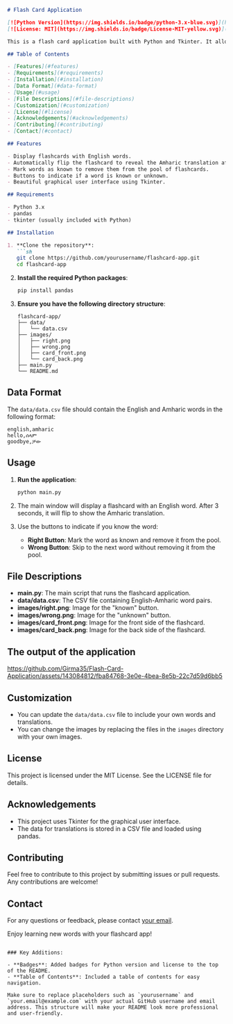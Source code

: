 ```markdown
# Flash Card Application

[![Python Version](https://img.shields.io/badge/python-3.x-blue.svg)](https://www.python.org/)
[![License: MIT](https://img.shields.io/badge/License-MIT-yellow.svg)](https://opensource.org/licenses/MIT)

This is a flash card application built with Python and Tkinter. It allows users to learn and test their knowledge of English-Amharic translations using flashcards.

## Table of Contents

- [Features](#features)
- [Requirements](#requirements)
- [Installation](#installation)
- [Data Format](#data-format)
- [Usage](#usage)
- [File Descriptions](#file-descriptions)
- [Customization](#customization)
- [License](#license)
- [Acknowledgements](#acknowledgements)
- [Contributing](#contributing)
- [Contact](#contact)

## Features

- Display flashcards with English words.
- Automatically flip the flashcard to reveal the Amharic translation after 3 seconds.
- Mark words as known to remove them from the pool of flashcards.
- Buttons to indicate if a word is known or unknown.
- Beautiful graphical user interface using Tkinter.

## Requirements

- Python 3.x
- pandas
- tkinter (usually included with Python)

## Installation

1. **Clone the repository**:
   ```sh
   git clone https://github.com/yourusername/flashcard-app.git
   cd flashcard-app
   ```

2. **Install the required Python packages**:
   ```sh
   pip install pandas
   ```

3. **Ensure you have the following directory structure**:
   ```
   flashcard-app/
   ├── data/
   │   └── data.csv
   ├── images/
   │   ├── right.png
   │   ├── wrong.png
   │   ├── card_front.png
   │   └── card_back.png
   ├── main.py
   └── README.md
   ```

## Data Format

The `data/data.csv` file should contain the English and Amharic words in the following format:

```csv
english,amharic
hello,ሰላም
goodbye,ቻው
```

## Usage

1. **Run the application**:
   ```sh
   python main.py
   ```

2. The main window will display a flashcard with an English word. After 3 seconds, it will flip to show the Amharic translation.

3. Use the buttons to indicate if you know the word:
   - **Right Button**: Mark the word as known and remove it from the pool.
   - **Wrong Button**: Skip to the next word without removing it from the pool.

## File Descriptions

- **main.py**: The main script that runs the flashcard application.
- **data/data.csv**: The CSV file containing English-Amharic word pairs.
- **images/right.png**: Image for the "known" button.
- **images/wrong.png**: Image for the "unknown" button.
- **images/card_front.png**: Image for the front side of the flashcard.
- **images/card_back.png**: Image for the back side of the flashcard.
  
## The output of the application
https://github.com/Girma35/Flash-Card-Application/assets/143084812/fba84768-3e0e-4bea-8e5b-22c7d59d6bb5

## Customization

- You can update the `data/data.csv` file to include your own words and translations.
- You can change the images by replacing the files in the `images` directory with your own images.

## License

This project is licensed under the MIT License. See the LICENSE file for details.

## Acknowledgements

- This project uses Tkinter for the graphical user interface.
- The data for translations is stored in a CSV file and loaded using pandas.

## Contributing

Feel free to contribute to this project by submitting issues or pull requests. Any contributions are welcome!

## Contact

For any questions or feedback, please contact [your email](mailto:your.email@example.com).

Enjoy learning new words with your flashcard app!
```

### Key Additions:

- **Badges**: Added badges for Python version and license to the top of the README.
- **Table of Contents**: Included a table of contents for easy navigation.

Make sure to replace placeholders such as `yourusername` and `your.email@example.com` with your actual GitHub username and email address. This structure will make your README look more professional and user-friendly.
```








